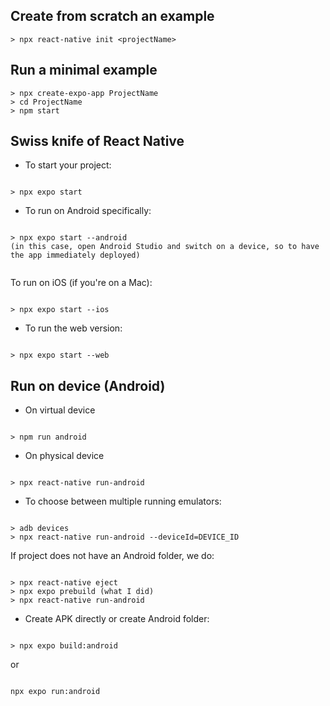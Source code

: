 ## Create from scratch an example

```
> npx react-native init <projectName>

```

## Run a minimal example

```
> npx create-expo-app ProjectName
> cd ProjectName
> npm start

```

## Swiss knife of React Native

- To start your project:

```

> npx expo start

```

- To run on Android specifically:

```

> npx expo start --android
(in this case, open Android Studio and switch on a device, so to have the app immediately deployed)
    
```

To run on iOS (if you're on a Mac):

```

> npx expo start --ios

```

- To run the web version:

```

> npx expo start --web

```

## Run on device (Android)

- On virtual device

```

> npm run android

```

- On physical device

```

> npx react-native run-android

```

- To choose between multiple running emulators:

```

> adb devices
> npx react-native run-android --deviceId=DEVICE_ID

```

If project does not have an Android folder, we do:

```

> npx react-native eject
> npx expo prebuild (what I did)
> npx react-native run-android

```

- Create APK directly or create Android folder:
    
```

> npx expo build:android

```

or 

```

npx expo run:android

```

